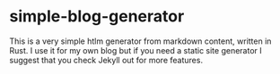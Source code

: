 # simple-blog-generator

This is a very simple htlm generator from markdown content, written in Rust. I use it for my own blog but if you need a static site generator I suggest that you check Jekyll out for more features.
